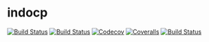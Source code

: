 # indocp

[![Build Status](https://travis-ci.com/jeremyrouot/indocp.jl.svg?branch=master)](https://travis-ci.com/jeremyrouot/indocp.jl)
[![Build Status](https://ci.appveyor.com/api/projects/status/github/jeremyrouot/indocp.jl?svg=true)](https://ci.appveyor.com/project/jeremyrouot/indocp-jl)
[![Codecov](https://codecov.io/gh/jeremyrouot/indocp.jl/branch/master/graph/badge.svg)](https://codecov.io/gh/jeremyrouot/indocp.jl)
[![Coveralls](https://coveralls.io/repos/github/jeremyrouot/indocp.jl/badge.svg?branch=master)](https://coveralls.io/github/jeremyrouot/indocp.jl?branch=master)
[![Build Status](https://api.cirrus-ci.com/github/jeremyrouot/indocp.jl.svg)](https://cirrus-ci.com/github/jeremyrouot/indocp.jl)
